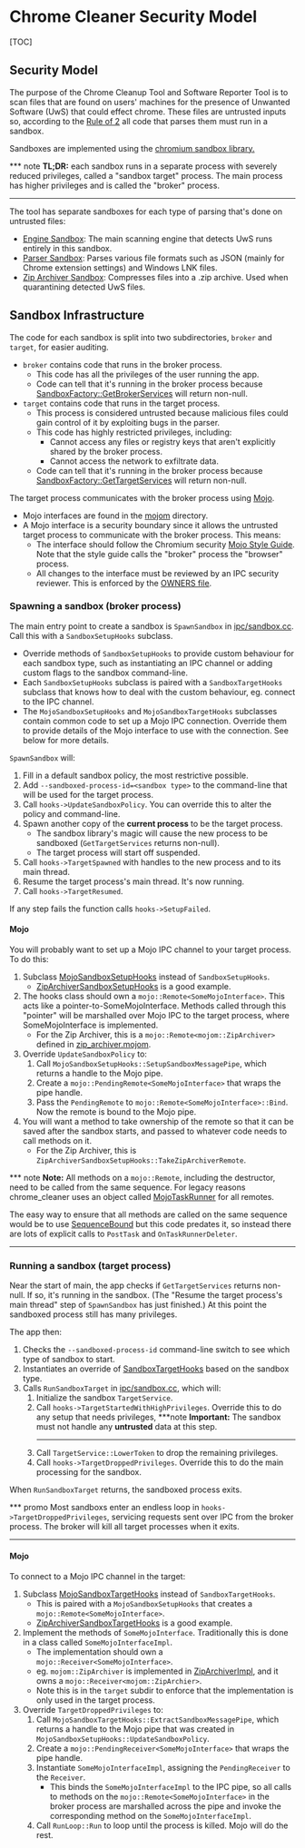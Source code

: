 # Chrome Cleaner Security Model

[TOC]

## Security Model

The purpose of the Chrome Cleanup Tool and Software Reporter Tool is to scan
files that are found on users' machines for the presence of Unwanted Software
(UwS) that could effect chrome. These files are untrusted inputs so, according
to the [Rule of
2](https://chromium.googlesource.com/chromium/src/+/master/docs/security/rule-of-2.md)
all code that parses them must run in a sandbox.

Sandboxes are implemented using the [chromium sandbox
library.](https://chromium.googlesource.com/chromium/src/+/master/docs/design/sandbox.md)

*** note
**TL;DR:** each sandbox runs in a separate process with severely reduced
privileges, called a "sandbox target" process. The main process has higher
privileges and is called the "broker" process.
***

The tool has separate sandboxes for each type of parsing that's done on
untrusted files:

*  [Engine
   Sandbox](https://source.chromium.org/chromium/chromium/src/+/master:chrome/chrome_cleaner/engines/):
   The main scanning engine that detects UwS runs entirely in this sandbox.
*  [Parser Sandbox](https://source.chromium.org/chromium/chromium/src/+/master:chrome/chrome_cleaner/parsers/):
   Parses various file formats such as JSON (mainly for Chrome extension settings) and Windows LNK files.
*  [Zip Archiver
   Sandbox](https://source.chromium.org/chromium/chromium/src/+/master:chrome/chrome_cleaner/zip_archiver/):
   Compresses files into a .zip archive. Used when quarantining detected UwS
   files.

## Sandbox Infrastructure

The code for each sandbox is split into two subdirectories, `broker` and
`target`, for easier auditing.

*  `broker` contains code that runs in the broker process.
   *  This code has all the privileges of the user running the app.
   *  Code can tell that it's running in the broker process because
      [SandboxFactory::GetBrokerServices](https://source.chromium.org/chromium/chromium/src/+/master:sandbox/win/src/sandbox_factory.h)
      will return non-null.
*  `target` contains code that runs in the target process.
   *  This process is considered untrusted because malicious files could gain
      control of it by exploiting bugs in the parser.
   * This code has highly restricted privileges, including:
     *  Cannot access any files or registry keys that aren't explicitly shared
        by the broker process.
     *  Cannot access the network to exfiltrate data.
   *  Code can tell that it's running in the broker process because
      [SandboxFactory::GetTargetServices](https://source.chromium.org/chromium/chromium/src/+/master:sandbox/win/src/sandbox_factory.h)
      will return non-null.

The target process communicates with the broker process using
[Mojo](https://chromium.googlesource.com/chromium/src/+/master/mojo/README.md).

*  Mojo interfaces are found in the
   [mojom](https://source.chromium.org/chromium/chromium/src/+/master:chrome/chrome_cleaner/mojom)
   directory.
*  A Mojo interface is a security boundary since it allows the untrusted target
   process to communicate with the broker process. This means:
   *  The interface should follow the Chromium security [Mojo Style
      Guide](https://chromium.googlesource.com/chromium/src/+/master/docs/security/mojo.md).
      Note that the style guide calls the "broker" process the "browser"
      process.
   *  All changes to the interface must be reviewed by an IPC security
      reviewer. This is enforced by the [OWNERS
      file](https://source.chromium.org/chromium/chromium/src/+/master:chrome/chrome_cleaner/mojom/OWNERS).

### Spawning a sandbox (broker process)

The main entry point to create a sandbox is `SpawnSandbox` in
[ipc/sandbox.cc](https://source.chromium.org/chromium/chromium/src/+/master:chrome/chrome_cleaner/ipc/sandbox.cc).
Call this with a `SandboxSetupHooks` subclass.

*  Override methods of `SandboxSetupHooks` to provide custom behaviour for each
   sandbox type, such as instantiating an IPC channel or adding custom flags to
   the sandbox command-line.
*  Each `SandboxSetupHooks` subclass is paired with a `SandboxTargetHooks`
   subclass that knows how to deal with the custom behaviour, eg. connect to
   the IPC channel.
*  The `MojoSandboxSetupHooks` and `MojoSandboxTargetHooks` subclasses contain
   common code to set up a Mojo IPC connection. Override them to provide
   details of the Mojo interface to use with the connection. See below for more
   details.

`SpawnSandbox` will:

1.  Fill in a default sandbox policy, the most restrictive possible.
1.  Add `--sandboxed-process-id=<sandbox type>` to the command-line that will
    be used for the target process.
1.  Call `hooks->UpdateSandboxPolicy`. You can override this to alter the
    policy and command-line.
1.  Spawn another copy of the **current process** to be the target process.
    *  The sandbox library's magic will cause the new process to be sandboxed
       (`GetTargetServices` returns non-null).
    *  The target process will start off suspended.
1.  Call `hooks->TargetSpawned` with handles to the new process and to its main thread.
1.  Resume the target process's main thread. It's now running.
1.  Call `hooks->TargetResumed`.

If any step fails the function calls `hooks->SetupFailed`.

#### Mojo

You will probably want to set up a Mojo IPC channel to your target process. To do this:

1.  Subclass
    [MojoSandboxSetupHooks](https://source.chromium.org/chromium/chromium/src/+/master:chrome/chrome_cleaner/ipc/mojo_sandbox_hooks.h)
    instead of `SandboxSetupHooks`.
    *  [ZipArchiverSandboxSetupHooks](https://source.chromium.org/chromium/chromium/src/+/master:chrome/chrome_cleaner/zip_archiver/broker/sandbox_setup.h)
       is a good example.
1.  The hooks class should own a `mojo::Remote<SomeMojoInterface>`. This acts
    like a pointer-to-SomeMojoInterface. Methods called through this "pointer"
    will be marshalled over Mojo IPC to the target process, where
    SomeMojoInterface is implemented.
    *  For the Zip Archiver, this is a `mojo::Remote<mojom::ZipArchiver>`
       defined in
       [zip_archiver.mojom](https://source.chromium.org/chromium/chromium/src/+/master:chrome/chrome_cleaner/mojom/zip_archiver.mojom).
1.  Override `UpdateSandboxPolicy` to:
    1.  Call `MojoSandboxSetupHooks::SetupSandboxMessagePipe`, which returns a
        handle to the Mojo pipe.
    1.  Create a `mojo::PendingRemote<SomeMojoInterface>` that wraps the pipe
        handle.
    1.  Pass the `PendingRemote` to `mojo::Remote<SomeMojoInterface>::Bind`.
        Now the remote is bound to the Mojo pipe.
1.  You will want a method to take ownership of the remote so that it can be
    saved after the sandbox starts, and passed to whatever code needs to call
    methods on it.
    *  For the Zip Archiver, this is
       `ZipArchiverSandboxSetupHooks::TakeZipArchiverRemote`.

*** note
**Note:** All methods on a `mojo::Remote`, including the destructor, need to be
called from the same sequence. For legacy reasons chrome_cleaner uses an object
called
[MojoTaskRunner](https://source.chromium.org/chromium/chromium/src/+/master:chrome/chrome_cleaner/ipc/mojo_task_runner.h)
for all remotes.

The easy way to ensure that all methods are called on the same sequence would
be to use
[SequenceBound](https://source.chromium.org/chromium/chromium/src/+/master:base/threading/sequence_bound.h)
but this code predates it, so instead there are lots of explicit calls to
`PostTask` and `OnTaskRunnerDeleter`.
***

### Running a sandbox (target process)

Near the start of main, the app checks if `GetTargetServices` returns non-null.
If so, it's running in the sandbox. (The "Resume the target process's main
thread" step of `SpawnSandbox` has just finished.) At this point the sandboxed
process still has many privileges.

The app then:

1.  Checks the `--sandboxed-process-id` command-line switch to see which type
    of sandbox to start.
1.  Instantiates an override of
    [SandboxTargetHooks](https://source.chromium.org/chromium/chromium/src/+/master:chrome/chrome_cleaner/ipc/sandbox.h)
    based on the sandbox type.
1.  Calls `RunSandboxTarget` in
    [ipc/sandbox.cc](https://source.chromium.org/chromium/chromium/src/+/master:chrome/chrome_cleaner/ipc/sandbox.cc),
    which will:
    1.  Initialize the sandbox `TargetService`.
    1.  Call `hooks->TargetStartedWithHighPrivileges`. Override this to do any setup that needs privileges,
        ***note
        **Important:** The sandbox must not handle any **untrusted** data at this step.
        ***
    1.  Call `TargetService::LowerToken` to drop the remaining privileges.
    1.  Call `hooks->TargetDroppedPrivileges`. Override this to do the main processing for the sandbox.

When `RunSandboxTarget` returns, the sandboxed process exits.

*** promo
Most sandboxs enter an endless loop in `hooks->TargetDroppedPrivileges`,
servicing requests sent over IPC from the broker process. The broker will kill
all target processes when it exits.
***

#### Mojo

To connect to a Mojo IPC channel in the target:

1.  Subclass
    [MojoSandboxTargetHooks](https://source.chromium.org/chromium/chromium/src/+/master:chrome/chrome_cleaner/ipc/mojo_sandbox_hooks.h)
    instead of `SandboxTargetHooks`.
    *  This is paired with a `MojoSandboxSetupHooks` that creates a `mojo::Remote<SomeMojoInterface>`.
    *  [ZipArchiverSandboxTargetHooks](https://source.chromium.org/chromium/chromium/src/+/master:chrome/chrome_cleaner/zip_archiver/target/sandbox_setup.cc)
       is a good example.
1.  Implement the methods of `SomeMojoInterface`. Traditionally this is done in
    a class called `SomeMojoInterfaceImpl`.
    *  The implementation should own a `mojo::Receiver<SomeMojoInterface>`.
    *  eg. `mojom::ZipArchiver` is implemented in
       [ZipArchiverImpl](https://source.chromium.org/chromium/chromium/src/+/master:chrome/chrome_cleaner/zip_archiver/target/zip_archiver_impl.h),
       and it owns a `mojo::Receiver<mojom::ZipArchier>`.
    *  Note this is in the `target` subdir to enforce that the implementation
       is only used in the target process.
1.  Override `TargetDroppedPrivileges` to:
    1.  Call `MojoSandboxTargetHooks::ExtractSandboxMessagePipe`, which returns
        a handle to the Mojo pipe that was created in
        `MojoSandboxSetupHooks::UpdateSandboxPolicy`.
    1.  Create a `mojo::PendingReceiver<SomeMojoInterface>` that wraps the pipe
        handle.
    1.  Instantiate `SomeMojoInterfaceImpl`, assigning the `PendingReceiver` to the `Receiver`.
        *  This binds the `SomeMojoInterfaceImpl` to the IPC pipe, so all calls
           to methods on the `mojo::Remote<SomeMojoInterface>` in the broker
           process are marshalled across the pipe and invoke the corresponding
           method on the `SomeMojoInterfaceImpl`.
    1.  Call `RunLoop::Run` to loop until the process is killed. Mojo will do the rest.

